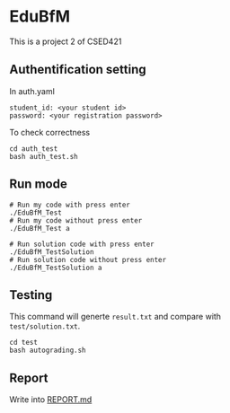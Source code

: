 # EduBfM

This is a project 2 of CSED421

## Authentification setting

In auth.yaml

```
student_id: <your student id>
password: <your registration password>
```


To check correctness

```
cd auth_test
bash auth_test.sh
```

## Run mode

```
# Run my code with press enter
./EduBfM_Test 
# Run my code without press enter
./EduBfM_Test a 

# Run solution code with press enter
./EduBfM_TestSolution
# Run solution code without press enter
./EduBfM_TestSolution a
```

## Testing

This command will generte `result.txt` and compare with `test/solution.txt`.

```
cd test
bash autograding.sh
```

## Report

Write into [REPORT.md](REPORT.md)